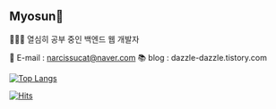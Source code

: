## Myosun🌿

👩🏻‍💻 열심히 공부 중인 백엔드 웹 개발자

📧 E-mail : narcissucat@naver.com
📚 blog : dazzle-dazzle.tistory.com

[![Top Langs](https://github-readme-stats.vercel.app/api/top-langs/?username=Myomyoring&layout=compact)](https://github.com/Myomyoring/github-readme-stats)



[![Hits](https://hits.seeyoufarm.com/api/count/incr/badge.svg?url=https%3A%2F%2Fgithub.com%2FMyomyoring&count_bg=%236DC265&title_bg=%2300863A&icon=ko-fi.svg&icon_color=%23FFFFFF&title=hits&edge_flat=false)](https://hits.seeyoufarm.com)
